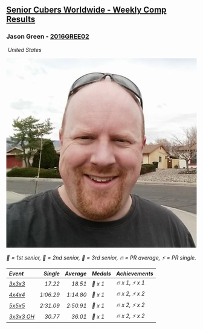 <style>table {white-space: nowrap;}</style>
<link rel="stylesheet" type="text/css" href="/scw-comp/css/flags.css" />

## [Senior Cubers Worldwide - Weekly Comp Results](/scw-comp/results/)
### Jason Green - [2016GREE02](https://www.worldcubeassociation.org/persons/2016GREE02)

<i class="flag flag-US" />&nbsp;United States

![Jason Green](1473913203.png)

<span style="white-space: nowrap;">🥇 = 1st senior</span>, <span style="white-space: nowrap;">🥈 = 2nd senior</span>, <span style="white-space: nowrap;">🥉 = 3rd senior</span>, <span style="white-space: nowrap;">🔥 = PR average</span>, <span style="white-space: nowrap;">⚡ = PR single</span>.

| Event | Single | Average | Medals | Achievements|
| :-- | --: | --: | :-- | :-- |
| [3x3x3](333.md) | 17.22 | 18.51 | 🥉 x 1 | 🔥 x 1, ⚡ x 1 |
| [4x4x4](444.md) | 1:06.29 | 1:14.80 | 🥈 x 1 | 🔥 x 2, ⚡ x 2 |
| [5x5x5](555.md) | 2:31.09 | 2:50.91 | 🥈 x 1 | 🔥 x 2, ⚡ x 2 |
| [3x3x3 OH](333oh.md) | 30.77 | 36.01 | 🥈 x 1 | 🔥 x 2, ⚡ x 2 |

<!-- Global site tag (gtag.js) - Google Analytics -->
<script async src="https://www.googletagmanager.com/gtag/js?id=UA-86348435-3"></script>
<script>window.dataLayer = window.dataLayer || []; function gtag() {dataLayer.push(arguments);} gtag('js', new Date()); gtag('config', 'UA-86348435-3');</script>
